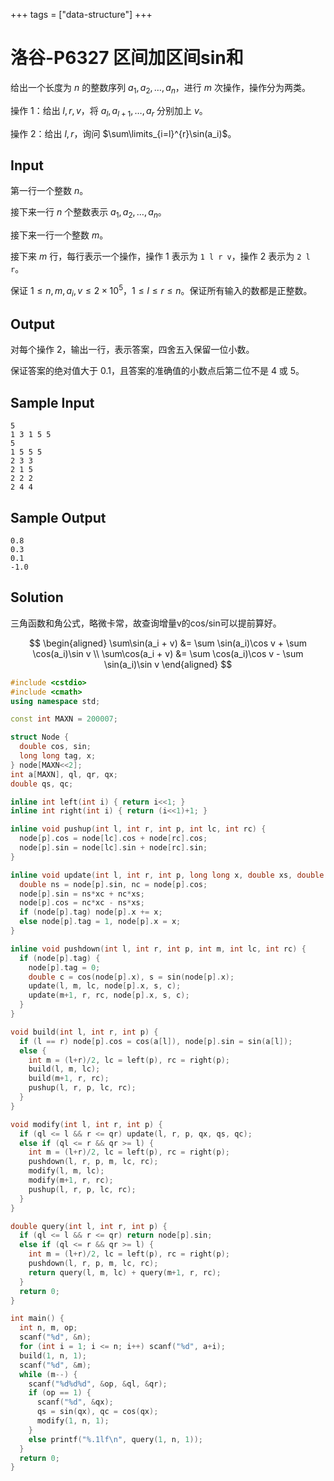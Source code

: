 +++
tags = ["data-structure"]
+++

# 洛谷-P6327 区间加区间sin和

给出一个长度为 $n$ 的整数序列 $a_1,a_2,\ldots,a_n$，进行 $m$ 次操作，操作分为两类。

操作 $1$：给出 $l,r,v$，将 $a_l,a_{l+1},\ldots,a_r$ 分别加上 $v$。

操作 $2$：给出 $l,r$，询问 $\sum\limits_{i=l}^{r}\sin(a_i)$。

## Input

第一行一个整数 $n$。

接下来一行 $n$ 个整数表示 $a_1,a_2,\ldots,a_n$。

接下来一行一个整数 $m$。

接下来 $m$ 行，每行表示一个操作，操作 $1$ 表示为 `1 l r v`，操作 $2$ 表示为 `2 l r`。

保证 $1\leq n,m,a_i,v\leq 2\times 10^5$，$1\leq l\leq r\leq n$。保证所有输入的数都是正整数。

## Output

对每个操作 $2$，输出一行，表示答案，四舍五入保留一位小数。

保证答案的绝对值大于 $0.1$，且答案的准确值的小数点后第二位不是 $4$ 或 $5$。

## Sample Input

```
5
1 3 1 5 5
5
1 5 5 5
2 3 3
2 1 5
2 2 2
2 4 4
```

## Sample Output

```
0.8
0.3
0.1
-1.0
```

## Solution

三角函数和角公式，略微卡常，故查询增量v的cos/sin可以提前算好。

$$
\begin{aligned}
\sum\sin(a_i + v) &= \sum \sin(a_i)\cos v + \sum \cos(a_i)\sin v \\
\sum\cos(a_i + v) &= \sum \cos(a_i)\cos v - \sum \sin(a_i)\sin v
\end{aligned}
$$

```c++
#include <cstdio>
#include <cmath>
using namespace std;

const int MAXN = 200007;

struct Node {
  double cos, sin;
  long long tag, x;
} node[MAXN<<2];
int a[MAXN], ql, qr, qx;
double qs, qc;

inline int left(int i) { return i<<1; }
inline int right(int i) { return (i<<1)+1; }

inline void pushup(int l, int r, int p, int lc, int rc) {
  node[p].cos = node[lc].cos + node[rc].cos;
  node[p].sin = node[lc].sin + node[rc].sin;
}

inline void update(int l, int r, int p, long long x, double xs, double xc) {
  double ns = node[p].sin, nc = node[p].cos;
  node[p].sin = ns*xc + nc*xs;
  node[p].cos = nc*xc - ns*xs;
  if (node[p].tag) node[p].x += x;
  else node[p].tag = 1, node[p].x = x;
}

inline void pushdown(int l, int r, int p, int m, int lc, int rc) {
  if (node[p].tag) {
    node[p].tag = 0;
    double c = cos(node[p].x), s = sin(node[p].x);
    update(l, m, lc, node[p].x, s, c);
    update(m+1, r, rc, node[p].x, s, c);
  }
}

void build(int l, int r, int p) {
  if (l == r) node[p].cos = cos(a[l]), node[p].sin = sin(a[l]);
  else {
    int m = (l+r)/2, lc = left(p), rc = right(p);
    build(l, m, lc);
    build(m+1, r, rc);
    pushup(l, r, p, lc, rc);
  }
}

void modify(int l, int r, int p) {
  if (ql <= l && r <= qr) update(l, r, p, qx, qs, qc);
  else if (ql <= r && qr >= l) {
    int m = (l+r)/2, lc = left(p), rc = right(p);
    pushdown(l, r, p, m, lc, rc);
    modify(l, m, lc);
    modify(m+1, r, rc);
    pushup(l, r, p, lc, rc);
  }
}

double query(int l, int r, int p) {
  if (ql <= l && r <= qr) return node[p].sin;
  else if (ql <= r && qr >= l) {
    int m = (l+r)/2, lc = left(p), rc = right(p);
    pushdown(l, r, p, m, lc, rc);
    return query(l, m, lc) + query(m+1, r, rc);
  }
  return 0;
}

int main() {
  int n, m, op;
  scanf("%d", &n);
  for (int i = 1; i <= n; i++) scanf("%d", a+i);
  build(1, n, 1);
  scanf("%d", &m);
  while (m--) {
    scanf("%d%d%d", &op, &ql, &qr);
    if (op == 1) {
      scanf("%d", &qx);
      qs = sin(qx), qc = cos(qx);
      modify(1, n, 1);
    }
    else printf("%.1lf\n", query(1, n, 1));
  }
  return 0;
}
```
